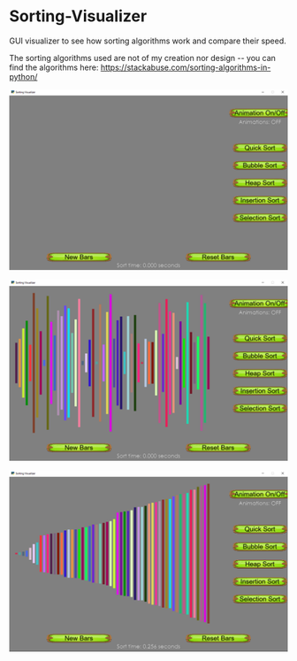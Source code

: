# Sorting-Visualizer
GUI visualizer to see how sorting algorithms work and compare their speed.

The sorting algorithms used are not of my creation nor design -- you can find the algorithms here: https://stackabuse.com/sorting-algorithms-in-python/
   
![](/images/sorting_viz_01.PNG)  

![](/images/sorting_viz_02.PNG)  

![](/images/sorting_viz_03.PNG)
